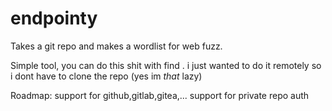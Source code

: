 # endpointy
Takes a git repo and makes a wordlist for web fuzz.

Simple tool, you can do this shit with find . 
i just wanted to do it remotely so i dont have to clone the repo (yes im *that* lazy)

Roadmap:
support for github,gitlab,gitea,...
support for private repo auth
